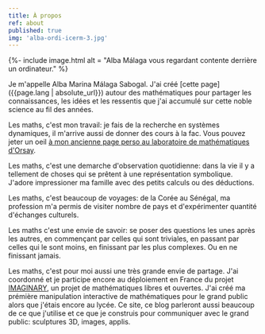 ```yaml
---
title: À propos
ref: about
published: true
img: 'alba-ordi-icerm-3.jpg'
---
```

{%- include image.html
  alt = "Alba Málaga vous regardant contente derrière un ordinateur." %}

Je m'appelle Alba Marina Málaga Sabogal. J'ai créé [cette page]({{page.lang | absolute_url}}) autour des mathématiques pour partager les connaissances, les idées et les ressentis que j'ai accumulé sur cette noble science au fil des années.

Les maths, c'est mon travail: je fais de la recherche en systèmes dynamiques, il m'arrive aussi de donner des cours à la fac. Vous pouvez jeter un oeil [à mon ancienne page perso au laboratoire de mathématiques d'Orsay](http://www.math.u-psud.fr/~malaga).

Les maths, c'est une demarche d'observation quotidienne: dans la vie il y a tellement de choses qui se prêtent à une représentation symbolique. J'adore impressioner ma famille avec des petits calculs ou des déductions.

Les maths, c'est beaucoup de voyages: de la Corée au Sénégal, ma profession m'a permis de visiter nombre de pays et d'expérimenter quantité d'échanges culturels.

Les maths c'est une envie de savoir: se poser des questions les unes après les autres, en commençant par celles qui sont triviales, en passant par celles qui le sont moins, en finissant par les plus complexes. Ou en ne finissant jamais.

Les maths, c'est pour moi aussi une très grande envie de partage. J'ai coordonné et je participe encore au déploiement en France du projet [IMAGINARY](http://www.imaginary.org), un projet de mathématiques libres et ouvertes. J'ai créé ma prémière manipulation interactive de mathématiques pour le grand public alors que j'étais encore au lycée. Ce site, ce blog parleront aussi beaucoup de ce que j'utilise et ce que je construis pour communiquer avec le grand public: sculptures 3D, images, applis.

